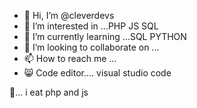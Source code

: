 - 👋 Hi, I’m @cleverdevs
- 👀 I’m interested in ...PHP JS SQL
- 🌱 I’m currently learning ...SQL PYTHON
- 💞️ I’m looking to collaborate on ...
- 📫 How to reach me ...
- 😸 Code editor.... visual studio code
<!---
cleverdevs/cleverdevs is a ✨ special ✨ repository because its `README.md` (this file) appears on your GitHub profile.
You can click the Preview link to take a look at your changes.
--->

🙈... i eat php and js

